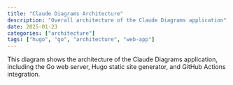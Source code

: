 ```yaml
---
title: "Claude Diagrams Architecture"
description: "Overall architecture of the Claude Diagrams application"
date: 2025-01-23
categories: ["architecture"]
tags: ["hugo", "go", "architecture", "web-app"]
---
```


This diagram shows the architecture of the Claude Diagrams application, including the Go web server, Hugo static site generator, and GitHub Actions integration.